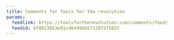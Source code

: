 ```yaml
---
title: Comments for Tools for the revolution
params:
  feedlink: https://toolsfortherevolution.com/comments/feed/
  feedid: bf0813953e01cd64496b5712075f585f
---
```

